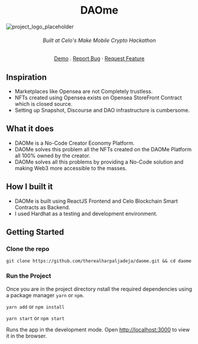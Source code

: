 <h1 align="center">DAOme</h1>

<img src="https://challengepost-s3-challengepost.netdna-ssl.com/photos/production/software_photos/001/755/194/datas/original.png" alt="project_logo_placeholder" />

<h6 align="center">Built at Celo's Make Mobile Crypto Hackathon</h6>

<p align="center">
<a href="https://daome.netlify.app/">Demo</a>
.
<a href="https://github.com/therealharpaljadeja/daome/issues">Report Bug</a>
·
<a href="https://github.com/therealharpaljadeja/daome/issues">Request Feature</a>
</p>


## Inspiration
- Marketplaces like Opensea are not Completely trustless.
- NFTs created using Opensea exists on Opensea StoreFront Contract which is closed source.
- Setting up Snapshot, Discourse and DAO infrastructure is cumbersome.

## What it does
- DAOMe is a No-Code Creator Economy Platform.
- DAOMe solves this problem all the NFTs created on the DAOMe Platform all 100% owned by the creator.
- DAOMe solves all this problems by providing a No-Code solution and making Web3 more accessible to the masses.

## How I built it
- DAOMe is built using ReactJS Frontend and Celo Blockchain Smart Contracts as Backend. 
- I used Hardhat as a testing and development environment.

## Getting Started

### Clone the repo

`git clone https://github.com/therealharpaljadeja/daome.git && cd daome`

### Run the Project


Once you are in the project directory nstall the required dependencies using a package manager `yarn` or `npm`.

`yarn add` or `npm install`

`yarn start` or `npm start`

Runs the app in the development mode.
Open [http://localhost:3000](http://localhost:3000) to view it in the browser.
